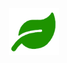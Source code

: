 <!-- Intestazione -->
<div align='center' id='top'>
<div>
<img src='./public/facicon.png' alt='Vegipes Logo' width = '80'>
</div>
